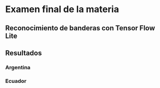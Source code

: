 # Examen final de la materia
## Reconocimiento de banderas con Tensor Flow Lite

## Resultados

### Argentina


### Ecuador



